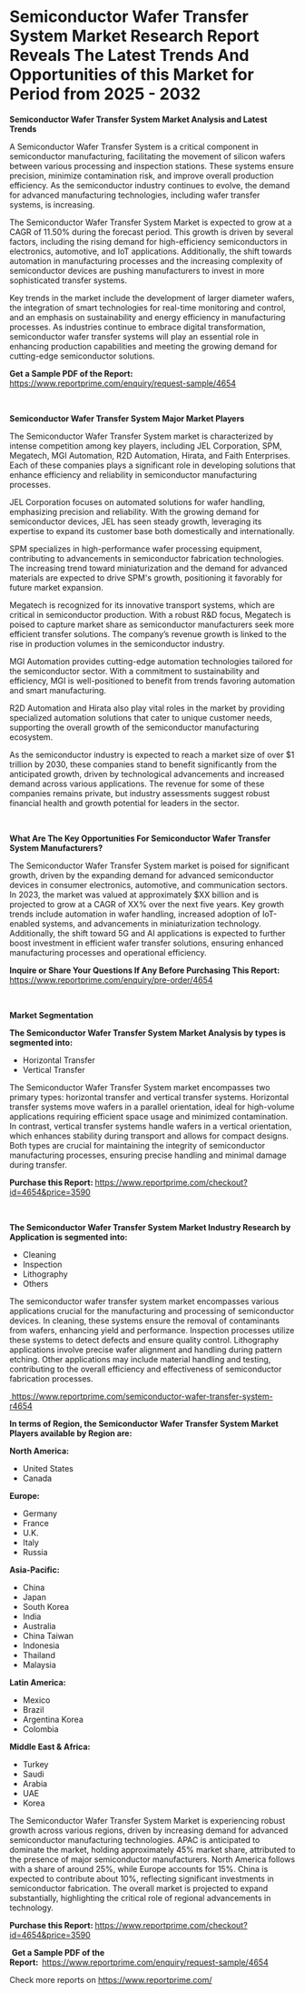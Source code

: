 <p><h1>Semiconductor Wafer Transfer System Market Research Report Reveals The Latest Trends And Opportunities of this Market for Period from 2025 - 2032</h1></p><p><strong>Semiconductor Wafer Transfer System Market Analysis and Latest Trends</strong></p>
<p><p>A Semiconductor Wafer Transfer System is a critical component in semiconductor manufacturing, facilitating the movement of silicon wafers between various processing and inspection stations. These systems ensure precision, minimize contamination risk, and improve overall production efficiency. As the semiconductor industry continues to evolve, the demand for advanced manufacturing technologies, including wafer transfer systems, is increasing.</p><p>The Semiconductor Wafer Transfer System Market is expected to grow at a CAGR of 11.50% during the forecast period. This growth is driven by several factors, including the rising demand for high-efficiency semiconductors in electronics, automotive, and IoT applications. Additionally, the shift towards automation in manufacturing processes and the increasing complexity of semiconductor devices are pushing manufacturers to invest in more sophisticated transfer systems. </p><p>Key trends in the market include the development of larger diameter wafers, the integration of smart technologies for real-time monitoring and control, and an emphasis on sustainability and energy efficiency in manufacturing processes. As industries continue to embrace digital transformation, semiconductor wafer transfer systems will play an essential role in enhancing production capabilities and meeting the growing demand for cutting-edge semiconductor solutions.</p></p>
<p><strong>Get a Sample PDF of the Report:&nbsp;</strong> <a href="https://www.reportprime.com/enquiry/request-sample/4654?utm_campaign=3084&utm_medium=2&utm_source=Github&utm_content=ia&utm_term=19032025&utm_id=semiconductor-wafer-transfer-system">https://www.reportprime.com/enquiry/request-sample/4654</a></p>
<p>&nbsp;</p>
<p><strong>Semiconductor Wafer Transfer System Major Market Players</strong></p>
<p><p>The Semiconductor Wafer Transfer System market is characterized by intense competition among key players, including JEL Corporation, SPM, Megatech, MGI Automation, R2D Automation, Hirata, and Faith Enterprises. Each of these companies plays a significant role in developing solutions that enhance efficiency and reliability in semiconductor manufacturing processes.</p><p>JEL Corporation focuses on automated solutions for wafer handling, emphasizing precision and reliability. With the growing demand for semiconductor devices, JEL has seen steady growth, leveraging its expertise to expand its customer base both domestically and internationally.</p><p>SPM specializes in high-performance wafer processing equipment, contributing to advancements in semiconductor fabrication technologies. The increasing trend toward miniaturization and the demand for advanced materials are expected to drive SPM's growth, positioning it favorably for future market expansion.</p><p>Megatech is recognized for its innovative transport systems, which are critical in semiconductor production. With a robust R&D focus, Megatech is poised to capture market share as semiconductor manufacturers seek more efficient transfer solutions. The company’s revenue growth is linked to the rise in production volumes in the semiconductor industry.</p><p>MGI Automation provides cutting-edge automation technologies tailored for the semiconductor sector. With a commitment to sustainability and efficiency, MGI is well-positioned to benefit from trends favoring automation and smart manufacturing.</p><p>R2D Automation and Hirata also play vital roles in the market by providing specialized automation solutions that cater to unique customer needs, supporting the overall growth of the semiconductor manufacturing ecosystem.</p><p>As the semiconductor industry is expected to reach a market size of over $1 trillion by 2030, these companies stand to benefit significantly from the anticipated growth, driven by technological advancements and increased demand across various applications. The revenue for some of these companies remains private, but industry assessments suggest robust financial health and growth potential for leaders in the sector.</p></p>
<p>&nbsp;</p>
<p><strong>What Are The Key Opportunities For Semiconductor Wafer Transfer System Manufacturers?</strong></p>
<p><p>The Semiconductor Wafer Transfer System market is poised for significant growth, driven by the expanding demand for advanced semiconductor devices in consumer electronics, automotive, and communication sectors. In 2023, the market was valued at approximately $XX billion and is projected to grow at a CAGR of XX% over the next five years. Key growth trends include automation in wafer handling, increased adoption of IoT-enabled systems, and advancements in miniaturization technology. Additionally, the shift toward 5G and AI applications is expected to further boost investment in efficient wafer transfer solutions, ensuring enhanced manufacturing processes and operational efficiency.</p></p>
<p><strong>Inquire or Share Your Questions If Any Before Purchasing This Report:</strong> <a href="https://www.reportprime.com/enquiry/pre-order/4654?utm_campaign=3084&utm_medium=2&utm_source=Github&utm_content=ia&utm_term=19032025&utm_id=semiconductor-wafer-transfer-system">https://www.reportprime.com/enquiry/pre-order/4654</a></p>
<p>&nbsp;</p>
<p><strong>Market Segmentation</strong></p>
<p><strong>The Semiconductor Wafer Transfer System Market Analysis by types is segmented into:</strong></p>
<p><ul><li>Horizontal Transfer</li><li>Vertical Transfer</li></ul></p>
<p><p>The Semiconductor Wafer Transfer System market encompasses two primary types: horizontal transfer and vertical transfer systems. Horizontal transfer systems move wafers in a parallel orientation, ideal for high-volume applications requiring efficient space usage and minimized contamination. In contrast, vertical transfer systems handle wafers in a vertical orientation, which enhances stability during transport and allows for compact designs. Both types are crucial for maintaining the integrity of semiconductor manufacturing processes, ensuring precise handling and minimal damage during transfer.</p></p>
<p><strong>Purchase this Report:&nbsp;</strong><a href="https://www.reportprime.com/checkout?id=4654&price=3590&utm_campaign=3084&utm_medium=2&utm_source=Github&utm_content=ia&utm_term=19032025&utm_id=semiconductor-wafer-transfer-system">https://www.reportprime.com/checkout?id=4654&price=3590</a></p>
<p>&nbsp;</p>
<p><strong>The Semiconductor Wafer Transfer System Market Industry Research by Application is segmented into:</strong></p>
<p><ul><li>Cleaning</li><li>Inspection</li><li>Lithography</li><li>Others</li></ul></p>
<p><p>The semiconductor wafer transfer system market encompasses various applications crucial for the manufacturing and processing of semiconductor devices. In cleaning, these systems ensure the removal of contaminants from wafers, enhancing yield and performance. Inspection processes utilize these systems to detect defects and ensure quality control. Lithography applications involve precise wafer alignment and handling during pattern etching. Other applications may include material handling and testing, contributing to the overall efficiency and effectiveness of semiconductor fabrication processes.</p></p>
<p><a href="https://www.reportprime.com/semiconductor-wafer-transfer-system-r4654?utm_campaign=3084&utm_medium=2&utm_source=Github&utm_content=ia&utm_term=19032025&utm_id=semiconductor-wafer-transfer-system">&nbsp;https://www.reportprime.com/semiconductor-wafer-transfer-system-r4654</a></p>
<p><strong>In terms of Region, the Semiconductor Wafer Transfer System Market Players available by Region are:</strong></p>
<p>
    <p> <strong> North America: </strong>
        <ul>
            <li>United States</li>
            <li>Canada</li>
        </ul>
        </p> 
    <p> <strong> Europe: </strong>
        <ul>
            <li>Germany</li>
            <li>France</li>
            <li>U.K.</li>
            <li>Italy</li>
            <li>Russia</li>
        </ul>
        </p> 
    <p> <strong> Asia-Pacific: </strong>
        <ul>
            <li>China</li>
            <li>Japan</li>
            <li>South Korea</li>
            <li>India</li>
            <li>Australia</li>
            <li>China Taiwan</li>
            <li>Indonesia</li>
            <li>Thailand</li>
            <li>Malaysia</li>
        </ul>
        </p> 
    <p> <strong> Latin America: </strong>
        <ul>
            <li>Mexico</li>
            <li>Brazil</li>
            <li>Argentina Korea</li>
            <li>Colombia</li>
        </ul>
        </p> 
    <p> <strong> Middle East & Africa: </strong>
        <ul>
            <li>Turkey</li>
            <li>Saudi</li>
            <li>Arabia</li>
            <li>UAE</li>
            <li>Korea</li>
        </ul>
    </p>
    </p>
<p><p>The Semiconductor Wafer Transfer System Market is experiencing robust growth across various regions, driven by increasing demand for advanced semiconductor manufacturing technologies. APAC is anticipated to dominate the market, holding approximately 45% market share, attributed to the presence of major semiconductor manufacturers. North America follows with a share of around 25%, while Europe accounts for 15%. China is expected to contribute about 10%, reflecting significant investments in semiconductor fabrication. The overall market is projected to expand substantially, highlighting the critical role of regional advancements in technology.</p></p>
<p><strong>Purchase this Report: </strong><a href="https://www.reportprime.com/checkout?id=4654&price=3590&utm_campaign=3084&utm_medium=2&utm_source=Github&utm_content=ia&utm_term=19032025&utm_id=semiconductor-wafer-transfer-system">https://www.reportprime.com/checkout?id=4654&price=3590</a></p>
<p>&nbsp;<strong>Get a Sample PDF of the Report:&nbsp;&nbsp;</strong><a href="https://www.reportprime.com/enquiry/request-sample/4654?utm_campaign=3084&utm_medium=2&utm_source=Github&utm_content=ia&utm_term=19032025&utm_id=semiconductor-wafer-transfer-system">https://www.reportprime.com/enquiry/request-sample/4654</a></p>
<p><strong></strong></p>
<p>Check more reports on <a href="https://www.reportprime.com/?utm_campaign=3084&utm_medium=2&utm_source=Github&utm_content=ia&utm_term=19032025&utm_id=semiconductor-wafer-transfer-system">https://www.reportprime.com/</a></p>